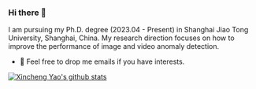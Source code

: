 ### Hi there 👋

<!--
**xcyao00/yaoxincheng** is a ✨ _special_ ✨ repository because its `README.md` (this file) appears on your GitHub profile.

Here are some ideas to get you started:

- 🔭 I’m currently working on ...
- 🌱 I’m currently learning ...
- 👯 I’m looking to collaborate on ...
- 🤔 I’m looking for help with ...
- 💬 Ask me about ...
- 📫 How to reach me: ...
- 😄 Pronouns: ...
- ⚡ Fun fact: ...
-->

I am pursuing my Ph.D. degree (2023.04 - Present) in Shanghai Jiao Tong University, Shanghai, China. My research direction focuses on how to improve the performance of image and video anomaly detection.
- 💬 Feel free to drop me emails if you have interests.

[![Xincheng Yao's github stats](https://github-readme-stats.vercel.app/api?username=xcyao00&hide=contribs,prs&theme=radical)](https://github.com/xcyao00/github-readme-stats)
